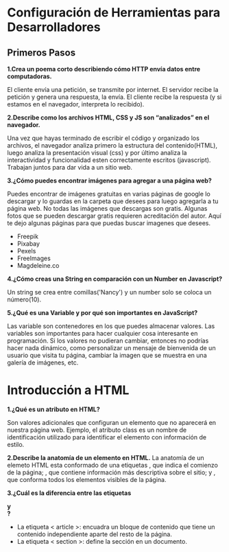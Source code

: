 # **Configuración de Herramientas para Desarrolladores**

## **Primeros Pasos**
**1.Crea un poema corto describiendo cómo HTTP envía datos entre computadoras.**

El cliente envía una petición, se transmite por internet.
El servidor recibe la petición y genera una respuesta, la envía.
El cliente recibe la respuesta (y si estamos en el navegador, interpreta lo recibido).

**2.Describe como los archivos HTML, CSS y JS son “analizados” en el navegador.**

Una vez que hayas terminado de escribir el código y organizado los archivos, el navegador analiza primero la estructura del contenido(HTML), luego analiza la presentación visual (css) y por último analiza la interactividad y funcionalidad esten correctamente escritos (javascript).
Trabajan juntos para dar vida a un sitio web.

**3.¿Cómo puedes encontrar imágenes para agregar a una página web?**

Puedes encontrar de imágenes gratuitas en varias páginas de google lo descargar y lo guardas en la carpeta que desees para luego agregarla a tu página web.
No todas las imágenes que descargas son gratis.
Algunas fotos que se pueden descargar gratis requieren acreditación del autor.
Aquí te dejo algunas páginas para que puedas buscar imagenes que desees.
+ Freepik
+ Pixabay
+ Pexels
+ FreeImages
+ Magdeleine.co

**4.¿Cómo creas una String en comparación con un Number en Javascript?**

Un string se crea entre comillas('Nancy') y un number solo se coloca un número(10).

**5.¿Qué es una Variable y por qué son importantes en JavaScript?**

Las variable son contenedores en los que puedes almacenar valores.
Las variables son importantes para hacer cualquier cosa interesante en programación. Si los valores no pudieran cambiar, entonces no podrías hacer nada dinámico, como personalizar un mensaje de bienvenida de un usuario que visita tu página, cambiar la imagen que se muestra en una galería de imágenes, etc.

# **Introducción a HTML**
**1.¿Qué es un atributo en HTML?**

Son valores adicionales que configuran un elemento que no aparecerá en nuestra página web. 
Ejemplo, el atributo class es un nombre de identificación utilizado para identificar el elemento con información de estilo.

**2.Describe la anatomía de un elemento en HTML.**
La anatomía de un elemeto HTML esta conformado de una etiquetas <html>, que indica el comienzo de la página; <head>, que contiene información más descriptiva sobre el sitio; y <body>, que conforma todos los elementos visibles de la página.

**3.¿Cuál es la diferencia entre las etiquetas <article> y <section>?**

+ La etiqueta < article >: encuadra un bloque de contenido que tiene un contenido independiente aparte del resto de la página.
+ La etiqueta < section >: define la sección en un documento.




